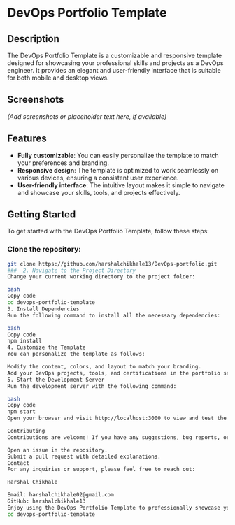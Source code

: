 # DevOps Portfolio Template

## Description
The DevOps Portfolio Template is a customizable and responsive template designed for showcasing your professional skills and projects as a DevOps engineer. It provides an elegant and user-friendly interface that is suitable for both mobile and desktop views.

## Screenshots
*(Add screenshots or placeholder text here, if available)*

## Features
- **Fully customizable**: You can easily personalize the template to match your preferences and branding.
- **Responsive design**: The template is optimized to work seamlessly on various devices, ensuring a consistent user experience.
- **User-friendly interface**: The intuitive layout makes it simple to navigate and showcase your skills, tools, and projects effectively.

## Getting Started
To get started with the DevOps Portfolio Template, follow these steps:

### Clone the repository:
```bash
git clone https://github.com/harshalchikhale13/DevOps-portfolio.git
###  2. Navigate to the Project Directory
Change your current working directory to the project folder:

bash
Copy code
cd devops-portfolio-template
3. Install Dependencies
Run the following command to install all the necessary dependencies:

bash
Copy code
npm install
4. Customize the Template
You can personalize the template as follows:

Modify the content, colors, and layout to match your branding.
Add your DevOps projects, tools, and certifications in the portfolio section.
5. Start the Development Server
Run the development server with the following command:

bash
Copy code
npm start
Open your browser and visit http://localhost:3000 to view and test the template.

Contributing
Contributions are welcome! If you have any suggestions, bug reports, or feature requests, please:

Open an issue in the repository.
Submit a pull request with detailed explanations.
Contact
For any inquiries or support, please feel free to reach out:

Harshal Chikhale

Email: harshalchikhale02@gmail.com
GitHub: harshalchikhale13
Enjoy using the DevOps Portfolio Template to professionally showcase your skills and projects!
cd devops-portfolio-template
  

